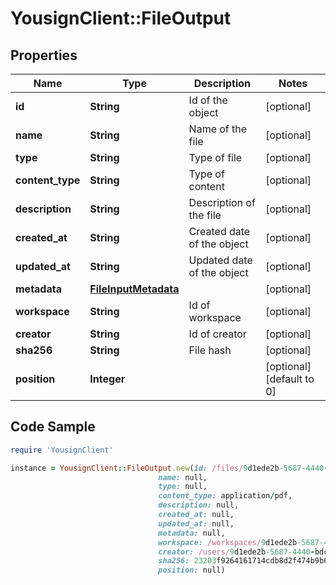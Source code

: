 # YousignClient::FileOutput

## Properties

Name | Type | Description | Notes
------------ | ------------- | ------------- | -------------
**id** | **String** | Id of the object | [optional] 
**name** | **String** | Name of the file | [optional] 
**type** | **String** | Type of file | [optional] 
**content_type** | **String** | Type of content | [optional] 
**description** | **String** | Description of the file | [optional] 
**created_at** | **String** | Created date of the object | [optional] 
**updated_at** | **String** | Updated date of the object | [optional] 
**metadata** | [**FileInputMetadata**](FileInputMetadata.md) |  | [optional] 
**workspace** | **String** | Id of workspace | [optional] 
**creator** | **String** | Id of creator | [optional] 
**sha256** | **String** | File hash | [optional] 
**position** | **Integer** |  | [optional] [default to 0]

## Code Sample

```ruby
require 'YousignClient'

instance = YousignClient::FileOutput.new(id: /files/9d1ede2b-5687-4440-bdc8-dd0bc64f668c,
                                 name: null,
                                 type: null,
                                 content_type: application/pdf,
                                 description: null,
                                 created_at: null,
                                 updated_at: null,
                                 metadata: null,
                                 workspace: /workspaces/9d1ede2b-5687-4440-bdc8-dd0bc64f668c,
                                 creator: /users/9d1ede2b-5687-4440-bdc8-dd0bc64f668c,
                                 sha256: 23203f9264161714cdb8d2f474b9b641e6a735f8cea4098c40a3cab8743bd749,
                                 position: null)
```


